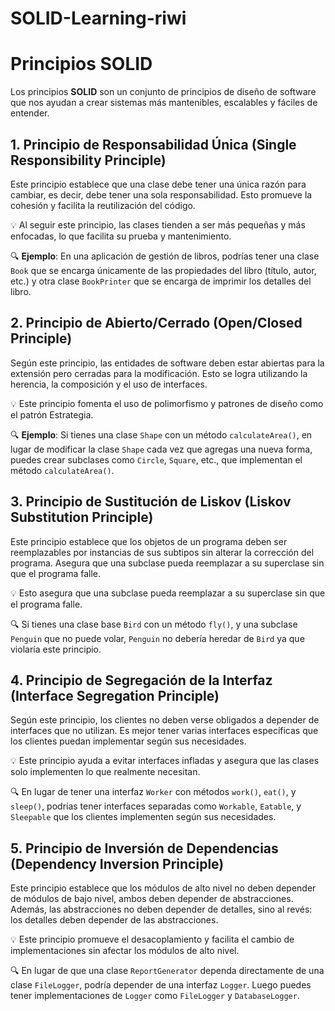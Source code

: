 # SOLID-Learning-riwi

# Principios SOLID

Los principios **SOLID** son un conjunto de principios de diseño de software que nos ayudan a crear sistemas más mantenibles, escalables y fáciles de entender.

## 1. Principio de Responsabilidad Única (Single Responsibility Principle)

Este principio establece que una clase debe tener una única razón para cambiar, es decir, debe tener una sola responsabilidad. Esto promueve la cohesión y facilita la reutilización del código.

💡 Al seguir este principio, las clases tienden a ser más pequeñas y más enfocadas, lo que facilita su prueba y mantenimiento.

🔍 **Ejemplo**: En una aplicación de gestión de libros, podrías tener una clase `Book` que se encarga únicamente de las propiedades del libro (título, autor, etc.) y otra clase `BookPrinter` que se encarga de imprimir los detalles del libro.

## 2. Principio de Abierto/Cerrado (Open/Closed Principle)

Según este principio, las entidades de software deben estar abiertas para la extensión pero cerradas para la modificación. Esto se logra utilizando la herencia, la composición y el uso de interfaces.

💡 Este principio fomenta el uso de polimorfismo y patrones de diseño como el patrón Estrategia.

🔍 **Ejemplo**: Si tienes una clase `Shape` con un método `calculateArea()`, en lugar de modificar la clase `Shape` cada vez que agregas una nueva forma, puedes crear subclases como `Circle`, `Square`, etc., que implementan el método `calculateArea()`.

## 3. Principio de Sustitución de Liskov (Liskov Substitution Principle)

Este principio establece que los objetos de un programa deben ser reemplazables por instancias de sus subtipos sin alterar la corrección del programa. Asegura que una subclase pueda reemplazar a su superclase sin que el programa falle.

💡 Esto asegura que una subclase pueda reemplazar a su superclase sin que el programa falle.

🔍 Si tienes una clase base `Bird` con un método `fly()`, y una subclase `Penguin` que no puede volar, `Penguin` no debería heredar de `Bird` ya que violaría este principio.

## 4. Principio de Segregación de la Interfaz (Interface Segregation Principle)

Según este principio, los clientes no deben verse obligados a depender de interfaces que no utilizan. Es mejor tener varias interfaces específicas que los clientes puedan implementar según sus necesidades.

💡 Este principio ayuda a evitar interfaces infladas y asegura que las clases solo implementen lo que realmente necesitan.

🔍 En lugar de tener una interfaz `Worker` con métodos `work()`, `eat()`, y `sleep()`, podrías tener interfaces separadas como `Workable`, `Eatable`, y `Sleepable` que los clientes implementen según sus necesidades.

## 5. Principio de Inversión de Dependencias (Dependency Inversion Principle)

Este principio establece que los módulos de alto nivel no deben depender de módulos de bajo nivel, ambos deben depender de abstracciones. Además, las abstracciones no deben depender de detalles, sino al revés: los detalles deben depender de las abstracciones.

💡 Este principio promueve el desacoplamiento y facilita el cambio de implementaciones sin afectar los módulos de alto nivel.

🔍 En lugar de que una clase `ReportGenerator` dependa directamente de una clase `FileLogger`, podría depender de una interfaz `Logger`. Luego puedes tener implementaciones de `Logger` como `FileLogger` y `DatabaseLogger`.
